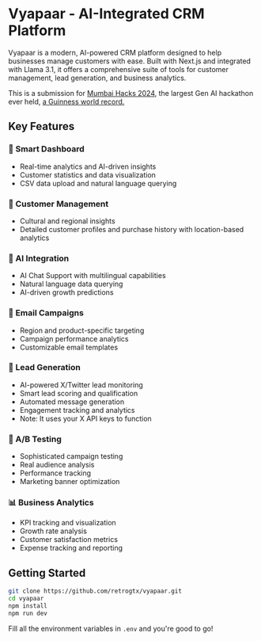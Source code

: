 # Vyapaar - AI-Integrated CRM Platform

Vyapaar is a modern, AI-powered CRM platform designed to help businesses manage customers with ease. Built with Next.js and integrated with Llama 3.1, it offers a comprehensive suite of tools for customer management, lead generation, and business analytics.

This is a submission for [Mumbai Hacks 2024](https://mumbaihacks.com), the largest Gen AI hackathon ever held, [a Guinness world record.](https://x.com/mumbai_tech_/status/1850156561584251065)

## Key Features

### 🎯 Smart Dashboard
- Real-time analytics and AI-driven insights
- Customer statistics and data visualization
- CSV data upload and natural language querying

### 👥 Customer Management
- Cultural and regional insights
- Detailed customer profiles and purchase history with location-based analytics

### 🤖 AI Integration
- AI Chat Support with multilingual capabilities
- Natural language data querying
- AI-driven growth predictions

### 📧 Email Campaigns
- Region and product-specific targeting
- Campaign performance analytics
- Customizable email templates

### 🎯 Lead Generation
- AI-powered X/Twitter lead monitoring
- Smart lead scoring and qualification
- Automated message generation
- Engagement tracking and analytics
- Note: It uses your X API keys to function

### 🔄 A/B Testing
- Sophisticated campaign testing
- Real audience analysis
- Performance tracking
- Marketing banner optimization

### 📊 Business Analytics
- KPI tracking and visualization
- Growth rate analysis
- Customer satisfaction metrics
- Expense tracking and reporting

## Getting Started

```bash
git clone https://github.com/retrogtx/vyapaar.git
cd vyapaar
npm install
npm run dev
```
Fill all the environment variables in `.env` and you're good to go!
